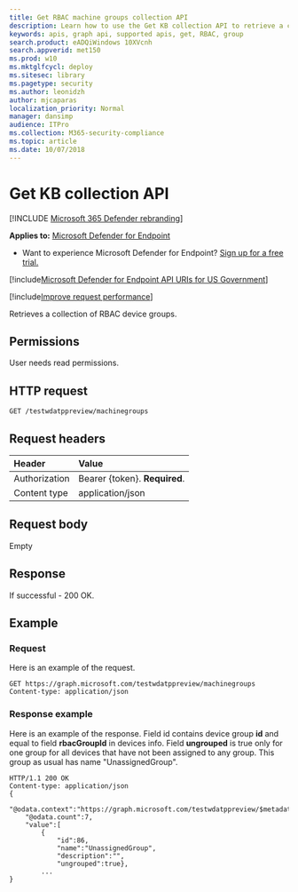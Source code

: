 ```yaml
---
title: Get RBAC machine groups collection API
description: Learn how to use the Get KB collection API to retrieve a collection of RBAC device groups in Microsoft Defender for Endpoint.
keywords: apis, graph api, supported apis, get, RBAC, group
search.product: eADQiWindows 10XVcnh
search.appverid: met150
ms.prod: w10
ms.mktglfcycl: deploy
ms.sitesec: library
ms.pagetype: security
ms.author: leonidzh
author: mjcaparas
localization_priority: Normal
manager: dansimp
audience: ITPro
ms.collection: M365-security-compliance 
ms.topic: article
ms.date: 10/07/2018
---
```


# Get KB collection API

[!INCLUDE [Microsoft 365 Defender rebranding](../../includes/microsoft-defender.md)]


**Applies to:** [Microsoft Defender for Endpoint](https://go.microsoft.com/fwlink/p/?linkid=2154037)

- Want to experience Microsoft Defender for Endpoint? [Sign up for a free trial.](https://www.microsoft.com/microsoft-365/windows/microsoft-defender-atp?ocid=docs-wdatp-exposedapis-abovefoldlink)

[!include[Microsoft Defender for Endpoint API URIs for US Government](../../includes/microsoft-defender-api-usgov.md)]

[!include[Improve request performance](../../includes/improve-request-performance.md)]


Retrieves a collection of RBAC device groups.

## Permissions
User needs read permissions.

## HTTP request

```http
GET /testwdatppreview/machinegroups
```

## Request headers

Header | Value 
:---|:---
Authorization | Bearer {token}. **Required**.
Content type | application/json

## Request body

Empty

## Response

If successful - 200 OK.

## Example

### Request

Here is an example of the request.

```http
GET https://graph.microsoft.com/testwdatppreview/machinegroups
Content-type: application/json
```

### Response example

Here is an example of the response.
Field id contains device group **id** and equal to field **rbacGroupId** in devices info. 
Field **ungrouped** is true only for one group for all devices that have not been assigned to any group. This group as usual has name "UnassignedGroup".

```
HTTP/1.1 200 OK
Content-type: application/json
{
    "@odata.context":"https://graph.microsoft.com/testwdatppreview/$metadata#MachineGroups",
    "@odata.count":7,
    "value":[
        {
            "id":86,
            "name":"UnassignedGroup",
            "description":"",
            "ungrouped":true},
        ...
}
```
